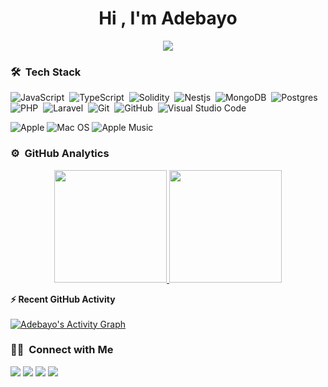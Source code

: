 <h1 align="center">Hi , I'm Adebayo</h1>
<p align="center">
  <a href="https://github.com/DenverCoder1/readme-typing-svg"><img src="https://readme-typing-svg.herokuapp.com?lines=Senior+Software+Engineer;Blockchain+Developer;Smart+Contract%20|%20Algorithms%20|%20OOP%20;Always%20learning%20new%20things&center=true&width=500&height=50"></a>
</p>

<!--
**AdebsAlert/AdebsAlert** is a ✨ _special_ ✨ repository because its `README.md` (this file) appears on your GitHub profile.

Here are some ideas to get you started:

- 🔭 I’m currently working on ...
- 🌱 I’m currently learning ...
- 👯 I’m looking to collaborate on ...
- 🤔 I’m looking for help with ...
- 💬 Ask me about ...
- 📫 How to reach me: ...
- 😄 Pronouns: ...
- ⚡ Fun fact: ...
-->

### 🛠 &nbsp;Tech Stack
![JavaScript](https://img.shields.io/badge/-JavaScript-05122A?style=flat&logo=javascript)&nbsp;
![TypeScript](https://img.shields.io/badge/-TypeScript-05122A?style=flat&logo=typescript)&nbsp;
![Solidity](https://img.shields.io/badge/-Solidity-05122A?style=flat&logo=solidity)&nbsp;
![Nestjs](https://img.shields.io/badge/-Nestjs-05122A?style=flat&logo=nestjs)&nbsp;
![MongoDB](https://img.shields.io/badge/-Mongodb-05122A?style=flat&logo=mongodb)&nbsp;
![Postgres](https://img.shields.io/badge/-Postgres-05122A?style=flat&logo=postgresql)&nbsp;
![PHP](https://img.shields.io/badge/-PHP-05122A?style=flat&logo=PHP)&nbsp;
![Laravel](https://img.shields.io/badge/-Laravel-05122A?style=flat&logo=laravel)&nbsp;
![Git](https://img.shields.io/badge/-Git-05122A?style=flat&logo=git)&nbsp;
![GitHub](https://img.shields.io/badge/-GitHub-05122A?style=flat&logo=github)&nbsp;
![Visual Studio Code](https://img.shields.io/badge/-Visual%20Studio%20Code-05122A?style=flat&logo=visual-studio-code&logoColor=007ACC)&nbsp;


![Apple](https://img.shields.io/badge/Apple-%23000000.svg?style=flat&logo=apple&logoColor=white)
![Mac OS](https://img.shields.io/badge/mac%20os-000000?style=flat&logo=macos&logoColor=F0F0F0)
![Apple Music](https://img.shields.io/badge/Apple_Music-9933CC?style=flat&logo=apple-music&logoColor=white)


### ⚙️ &nbsp;GitHub Analytics

<p align="center">
<a href="https://github.com/adebsalert">
  <img height="180em" src="https://github-readme-stats-eight-theta.vercel.app/api?username=adebsalert&show_icons=true&theme=algolia&include_all_commits=true&count_private=true&hide=contribs"/>
  <img height="180em" src="https://github-readme-stats-eight-theta.vercel.app/api/top-langs/?username=adebsalert&layout=compact&langs_count=8&theme=algolia&include_all_commits=true&count_private=true&hide=contribs"/>
</a>
</p>



<summary><b>⚡ Recent GitHub Activity</b></summary>
  <br/>
   <a href="https://github.com/adebsalert"><img alt="Adebayo's Activity Graph" src="https://activity-graph.herokuapp.com/graph?username=adebsalert&custom_title=Adebayo's%20Contribution%20Graph&theme=react-dark" /></a>
  <br/>
  
  
  ### 🤝🏻 &nbsp;Connect with Me

<p align="left">
  <a href="https://www.twitter.com/adebsalert"><img src="https://img.shields.io/badge/-@adebsalert-0077B5?style=flat&logo=Twitter&logoColor=white"/></a>
<a href="https://www.linkedin.com/in/adebsalert"><img src="https://img.shields.io/badge/-Adebayo%20Linkedin-0077B5?style=flat&logo=Linkedin&logoColor=white"/></a>
<a href="mailto:adebsalert@gmail.com"><img src="https://img.shields.io/badge/-adebsalert@gmail.com-D14836?style=flat&logo=Gmail&logoColor=white"/></a>
<a href="https://www.instagram.com/adebsalert/"><img src="https://img.shields.io/badge/-@adebsalert-E4405F?style=flat&logo=Instagram&logoColor=white"/></a>
</p>
